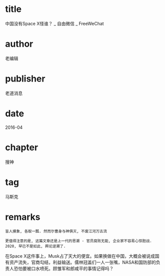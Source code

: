# title
中国没有Space X怪谁？ _ 自由微信 _ FreeWeChat

# author
老编辑

# publisher
老道消息

# date
2016-04

# chapter
搜神

# tag
马斯克

# remarks
`盲人摸象, 各取一瓢. 然而尔曹身与神俱灭, 不废江河万古流`

`更值得注意的是, 这篇文章还是上一代的思潮 - 官员腐败无能, 企业家不容易心惊胆战. 2020, 早已不是如此, 舆论逆潮了.`

在Space X这件事上，Musk占了天大的便宜。如果换做在中国，大概会被说成国有资产流失，官商勾结，利益输送。儒林冠盖们一人一张嘴，NASA和国防部的负责人恐怕要被口水喷死。顾雏军和郎咸平的事情记得吗？